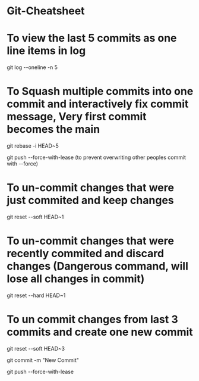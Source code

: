 # Git-Cheatsheet

# To view the last 5 commits as one line items in log
git log --oneline -n 5

# To Squash multiple commits into one commit and interactively fix commit message, Very first commit becomes the main
git rebase -i HEAD~5

git push --force-with-lease   (to prevent overwriting other peoples commit with --force)

# To un-commit changes that were just commited and keep changes
git reset --soft HEAD~1

# To un-commit changes that were recently commited and discard changes (Dangerous command, will lose all changes in commit)
git reset --hard HEAD~1

# To un commit changes from last 3 commits and create one new commit
git reset --soft HEAD~3

git commit -m "New Commit"

git push --force-with-lease


